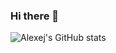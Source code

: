 ### Hi there 👋
![Alexej's GitHub stats](https://github-readme-stats.vercel.app/api?username=AlexejKossmann&count_private=true&show_icons=true&theme=dracula)
<!--
**AlexejKossmann/AlexejKossmann** is a ✨ _special_ ✨ repository because its `README.md` (this file) appears on your GitHub profile.

Here are some ideas to get you started:

- 🔭 I’m currently working on ...
- 🌱 I’m currently learning ...
- 👯 I’m looking to collaborate on ...
- 🤔 I’m looking for help with ...
- 💬 Ask me about ...
- 📫 How to reach me: ...
- 😄 Pronouns: ...
- ⚡ Fun fact: ...
-->
